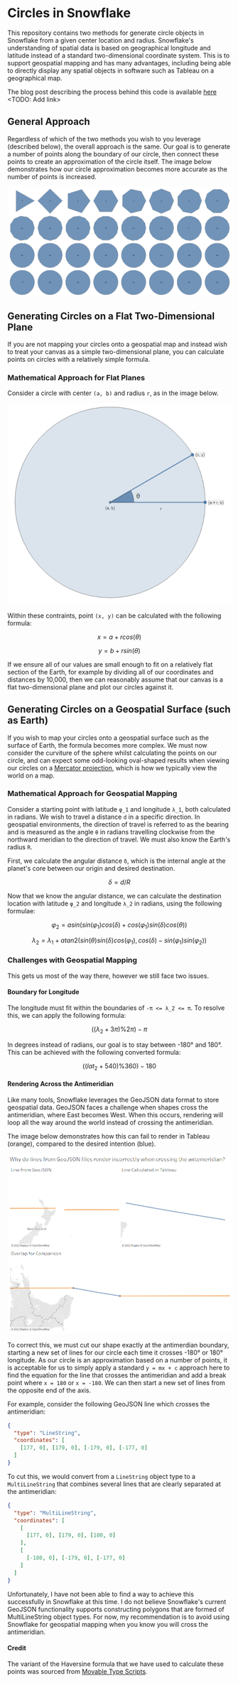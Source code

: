 # Circles in Snowflake

This repository contains two methods for generate circle objects in Snowflake from a given center location and radius. Snowflake's understanding of spatial data is based on geographical longitude and latitude instead of a standard two-dimensional coordinate system. This is to support geospatial mapping and has many advantages, including being able to directly display any spatial objects in software such as Tableau on a geographical map.

The blog post describing the process behind this code is available [here](...) <TODO: Add link>

## General Approach

Regardless of which of the two methods you wish to you leverage (described below), the overall approach is the same. Our goal is to generate a number of points along the boundary of our circle, then connect these points to create an approximation of the circle itself. The image below demonstrates how our circle approximation becomes more accurate as the number of points is increased.

![Circle Approximation Accuracy](assets/circle-accuracy.png)

## Generating Circles on a Flat Two-Dimensional Plane

If you are not mapping your circles onto a geospatial map and instead wish to treat your canvas as a simple two-dimensional plane, you can calculate points on circles with a relatively simple formula.

### Mathematical Approach for Flat Planes

Consider a circle with center `(a, b)` and radius `r`, as in the image below.

![Flat Circle](assets/flat-circle.png)

Within these contraints, point `(x, y)` can be calculated with the following formula:

```math
x = a + rcos(θ)
```

```math
y = b + rsin(θ)
```

If we ensure all of our values are small enough to fit on a relatively flat section of the Earth, for example by dividing all of our coordinates and distances by 10,000, then we can reasonably assume that our canvas is a flat two-dimensional plane and plot our circles against it.

## Generating Circles on a Geospatial Surface (such as Earth)

If you wish to map your circles onto a geospatial surface such as the surface of Earth, the formula becomes more complex. We must now consider the curviture of the sphere whilst calculating the points on our circle, and can expect some odd-looking oval-shaped results when viewing our circles on a [Mercator projection](https://en.wikipedia.org/wiki/Mercator_projection), which is how we typically view the world on a map.

### Mathematical Approach for Geospatial Mapping

Consider a starting point with latitude `φ_1` and longitude `λ_1`, both calculated in radians. We wish to travel a distance `d` in a specific direction. In geospatial environments, the direction of travel is referred to as the bearing and is measured as the angle `θ` in radians travelling clockwise from the northward meridian to the direction of travel. We must also know the Earth's radius `R`.

First, we calculate the angular distance `δ`, which is the internal angle at the planet's core between our origin and desired destination.

```math
δ = d/R
```

Now that we know the angular distance, we can calculate the destination location with latitude `φ_2` and longitude `λ_2` in radians, using the following formulae:

```math
φ_2 = asin(sin(φ_1)cos(δ) + cos(φ_1)sin(δ)cos(θ))
```

```math
λ_2 = λ_1 + atan2(sin(θ)sin(δ)cos(φ_1), cos(δ) - sin(φ_1)sin(φ_2))
```

### Challenges with Geospatial Mapping

This gets us most of the way there, however we still face two issues.

#### Boundary for Longitude

The longitude must fit within the boundaries of `-π <= λ_2 <= π`. To resolve this, we can apply the following formula:

```math
((λ_2 + 3π) \% 2π) - π
```

In degrees instead of radians, our goal is to stay between -180° and 180°. This can be achieved with the following converted formula:

```math
((lat_2 + 540) \% 360) - 180
```

#### Rendering Across the Antimeridian

Like many tools, Snowflake leverages the GeoJSON data format to store geospatial data. GeoJSON faces a challenge when shapes cross the antimeridian, where East becomes West. When this occurs, rendering will loop all the way around the world instead of crossing the antimeridian.

The image below demonstrates how this can fail to render in Tableau (orange), compared to the desired intention (blue).

![GeoJSON Rendering Across the Antimeridian Without Cutting](assets/GeoJSON-antimeridian-crossing-example.png)

To correct this, we must cut our shape exactly at the antimerdian boundary, starting a new set of lines for our circle each time it crosses -180° or 180° longitude. As our circle is an approximation based on a number of points, it is acceptable for us to simply apply a standard `y = mx + c` approach here to find the equation for the line that crosses the antimeridian and add a break point where `x = 180` or `x = -180`. We can then start a new set of lines from the opposite end of the axis.

For example, consider the following GeoJSON line which crosses the antimeridian:

```json
{
  "type": "LineString",
  "coordinates": [
    [177, 0], [179, 0], [-179, 0], [-177, 0]
  ]
}
```

To cut this, we would convert from a `LineString` object type to a `MultiLineString` that combines several lines that are clearly separated at the antimeridian:

```json
{
  "type": "MultiLineString",
  "coordinates": [
    [
      [177, 0], [179, 0], [180, 0]
    ],
    [
      [-180, 0], [-179, 0], [-177, 0]
    ]
  ]
}
```

Unfortunately, I have not been able to find a way to achieve this successfully in Snowflake at this time. I do not believe Snowflake's current GeoJSON functionality supports constructing polygons that are formed of MultiLineString object types. For now, my recommendation is to avoid using Snowflake for geospatial mapping when you know you will cross the antimeridian.

#### Credit

The variant of the Haversine formula that we have used to calculate these points was sourced from [Movable Type Scripts](https://www.movable-type.co.uk/scripts/latlong.html).

